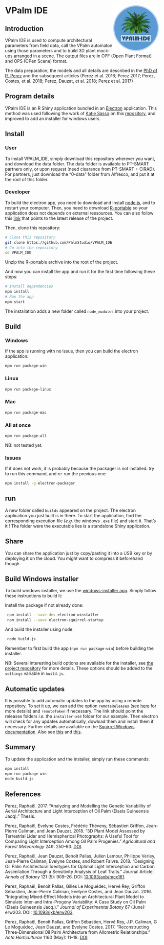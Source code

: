 
<!-- README.md is generated from README.Rmd. Please edit that file -->

# VPalm IDE<img src="www/logo.png" alt="logo" width="150" align="right" />

## Introduction

VPalm IDE is used to compute architectural parameters from field data,
call the VPalm automaton using those parameters and to build 3D plant
mock-ups arranged in a scene. The output files are in OPF (Open Plant
Format) and OPS (OPen Scene) format.

The data preparation, the models and all details are described in the
[PhD of R.
Perez](https://www.researchgate.net/publication/318351549_Analyzing_and_modelling_the_genetic_variability_of_aerial_architecture_and_light_interception_of_the_oil_palm_Elaeis_guineensis_Jacq?_sg=KZ3K7bz0sNnV3iRwaYehauoZ0rn6Lc0MDO3O3tyXR-j9QzT4ODe9zb6ySgPOAXzoJhHXloiAo7CA5SYE8TsD7dd3SldfET7k8Iy-CuKf.cKm7AfKFCz6-jBiO4jl27VWnrz_HvA_KI0RNwUQgIQfQzoL2Dj9HLol3pv95Qb9vzkq7AoICAb4IH77DV3rgAQ)
and the subsequent articles (Perez et al. 2016; Perez 2017; Perez,
Costes, et al. 2018; Perez, Dauzat, et al. 2018; Perez et al. 2017)

## Program details

VPalm IDE is an R Shiny application bundled in an
[Electron](https://electronjs.org/) application. This method was used
following the work of [Katie Sasso](https://github.com/ksasso) on this
[repository](https://github.com/ksasso/Electron_ShinyApp_Deployment),
and improved to add an installer for windows users.

## Install

### User

To install VPALM\_IDE, simply download this repository wherever you
want, and download the data folder. The data folder is available to
PT-SMART partners only, or upon request (need clearance from PT-SMART +
CIRAD). For partners, just download the “0-data” folder from Alfresco,
and put it at the root of this folder.

### Developer

To build the electron app, you need to download and install
[node.js](https://nodejs.org/en/download/), and to restart your
computer. Then, you need to download [R-portable]() so your application
does not depends on external ressources. You can also follow this
[link](https://sourceforge.net/projects/rportable/files/latest/download)
that points to the latest release of the project.

Then, clone this repository:

``` bash
# Clone this repository
git clone https://github.com/PalmStudio/VPALM_IDE
# Go into the repository
cd VPALM_IDE
```

Unzip the R-portable archive into the root of the project.

And now you can install the app and run it for the first time following
these steps:

``` bash
# Install dependencies
npm install
# Run the app
npm start
```

The installation adds a new folder called `node_modules` into your
project.

## Build

### Windows

If the app is running with no issue, then you can build the electron
application:

``` bash
npm run package-win
```

### Linux

``` bash
npm run package-linux
```

### Mac

``` bash
npm run package-mac
```

### All at once

``` bash
npm run package-all
```

NB: not tested yet.

### Issues

If it does not work, it is probably because the packager is not
installed. try to run this command, and re-run the previous one:

``` bash
npm install -g electron-packager
```

## run

A new folder called `builds` appeared on the project. The electron
application you just built is in there. To start the application, find
the corresponding execution file (*e.g.* the windows `.exe` file) and
start it. That’s it ! The folder were the executable lies is a
standalone Shiny application.

## Share

You can share the application just by copy/pasting it into a USB key or
by deploying it on the cloud. You might want to compress it beforehand
though.

## Build Windows installer

To build windows installer, we use the [windows-installer
app](https://github.com/electron/windows-installer). Simply follow these
instructions to build it:

Install the package if not already done:

``` bash
 npm install --save-dev electron-winstaller
 npm install --save electron-squirrel-startup
```

And build the installer using node:

``` bash
 node build.js
```

Remember to first build the app (`npm run package-win`) before building
the installer.

NB: Several interesting build options are available for the installer,
see [the project
repository](https://github.com/electron/windows-installer) for more
details. These options should be added to the `settings` variable in
`build.js`.

## Automatic updates

It is possible to add automatic updates to the app by using a remote
repository. To set it up, we can add the option `remoteReleases` (see
[here](https://github.com/electron/windows-installer) for more details)
and `remoteToken` if necessary. The link should point the releases
folders *i.e.* the `installer-x64` folder for our example. Then electron
will check for any updates automatically, dowload them and install them
if necessary. Further details are available on the [Squirrel.Windows
documentation](https://github.com/Squirrel/Squirrel.Windows/blob/master/docs/readme.md).
Also see
[this](https://stackoverflow.com/questions/42749972/how-to-make-a-simple-updater-for-electron-application)
and
[this](https://gist.github.com/Slauta/5b2bcf9fa1f6f6a9443aa6b447bcae05).

## Summary

To update the application and the installer, simply run these commands:

``` bash
npm install
npm run package-win
node build.js
```

## References

Perez, Raphaël. 2017. “Analyzing and Modelling the Genetic Variability
of Aerial Architecture and Light Interception of Oil Palm (Elaeis
Guineensis Jacq).” Thesis.

Perez, Raphaël, Evelyne Costes, Frédéric Théveny, Sébastien Griffon,
Jean-Pierre Caliman, and Jean Dauzat. 2018. “3D Plant Model Assessed by
Terrestrial Lidar and Hemispherical Photographs: A Useful Tool for
Comparing Light Interception Among Oil Palm Progenies.” *Agricultural
and Forest Meteorology* 249: 250–63.
[DOI](https://doi.org/https://doi.org/10.1016/j.agrformet.2017.11.008).

Perez, Raphaël, Jean Dauzat, Benoît Pallas, Julien Lamour, Philippe
Verley, Jean-Pierre Caliman, Evelyne Costes, and Robert Faivre. 2018.
“Designing Oil Palm Architectural Ideotypes for Optimal Light
Interception and Carbon Assimilation Through a Sensitivity Analysis of
Leaf Traits.” Journal Article. *Annals of Botany* 121 (5): 909–26. DOI:
[10.1093/aob/mcx161](https://doi.org/10.1093/aob/mcx161).

Perez, Raphaël, Benoît Pallas, Gilles Le Moguédec, Hervé Rey, Griffon
Sébastien, Jean-Pierre Caliman, Evelyne Costes, and Jean Dauzat. 2016.
“Integrating Mixed-Effect Models into an Architectural Plant Model to
Simulate Inter-and Intra-Progeny Variability: A Case Study on Oil Palm
(Elaeis Guineensis Jacq.).” *Journal of Experimental Botany* 67 (June):
erw203. DOI: [10.1093/jxb/erw203](https://doi.org/10.1093/jxb/erw203).

Perez, Raphaël, Benoît Pallas, Griffon Sébastien, Hervé Rey, J.P.
Caliman, G Le Moguédec, Jean Dauzat, and Evelyne Costes. 2017.
“Reconstructing Three-Dimensional Oil Palm Architecture from Allometric
Relationships.” *Acta Horticulturae* 1160 (May): 11–18.
[DOI](https://doi.org/https://doi.org/10.17660/ActaHortic.2017.1160.3).
